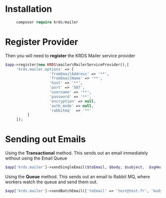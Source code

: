 # Installation

```php
     composer require krds/mailer
```

# Register Provider

Then you will need to  **register** the KRDS Mailer service provider

```php
$app->register(new KRDS\mailer\MailerServiceProvider(),[
     'krds.mailer.options' => [
                    'fromEmailAddress' => '**',
                    'fromEmailName' => '**',
                    'host' => '**',
                    'port' => '587',
                    'username' => '**',
                    'password' => '**',
                    'encryption' => null,
                    'auth_mode' => null,
                    'rabbitmq'  => '**'
          ]
     ]);
```

# Sending out Emails

Using the **Transactional** method. This sends out an email immediately without using the Email Queue

```php
$app['krds.mailer']->sendSingleEmail($toEmail, $body, $subject,  $sgHeaders = null, $attachments = null)
```


Using the **Queue** method. This sends out an email to Rabbit MQ, where workers watch the queue and send them out. 

```php
$app['krds.mailer']->sendBatchEmail(['toEmail' => 'test@test.fr', 'body' => 'This is a test  batch message', 'subject' => 'subject', 'sgHeaders' => 'testheader']);
```


 
